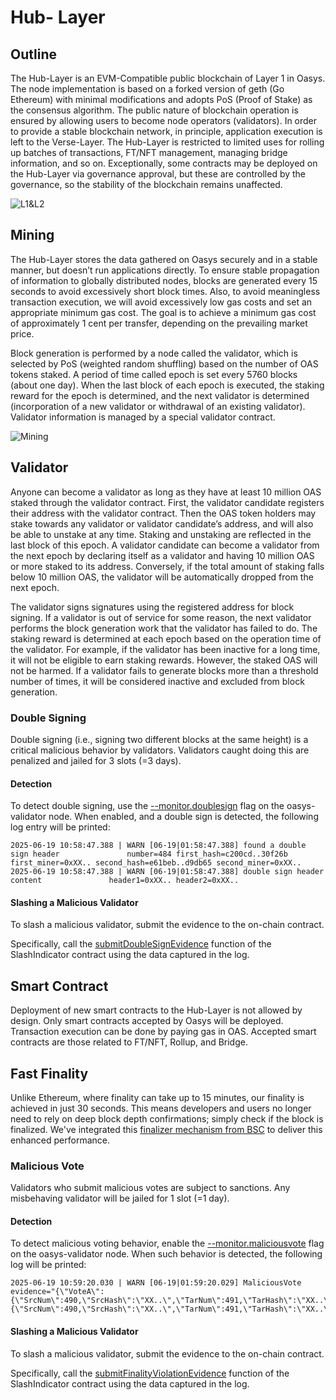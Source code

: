 ---
---
# Hub- Layer
## Outline
The Hub-Layer is an EVM-Compatible public blockchain of Layer 1 in Oasys. The node implementation is based on a forked version of geth (Go Ethereum) with minimal modifications and adopts PoS (Proof of Stake) as the consensus algorithm. The public nature of blockchain operation is ensured by allowing users to become node operators (validators). In order to provide a stable blockchain network, in principle, application execution is left to the Verse-Layer. The Hub-Layer is restricted to limited uses for rolling up batches of transactions, FT/NFT management, managing bridge information, and so on. Exceptionally, some contracts may be deployed on the Hub-Layer via governance approval, but these are controlled by the governance, so the stability of the blockchain remains unaffected.

![L1&L2](/img/docs/techdocs/intro/l1.png)

## Mining
The Hub-Layer stores the data gathered on Oasys securely and in a stable manner, but doesn’t run applications directly. To ensure stable propagation of information to globally distributed nodes, blocks are generated every 15 seconds to avoid excessively short block times. Also, to avoid meaningless transaction execution, we will avoid excessively low gas costs and set an appropriate minimum gas cost. The goal is to achieve a minimum gas cost of approximately 1 cent per transfer, depending on the prevailing market price.

Block generation is performed by a node called the validator, which is selected by PoS (weighted random shuffling) based on the number of OAS tokens staked. A period of time called epoch is set every 5760 blocks (about one day). When the last block of each epoch is executed, the staking reward for the epoch is determined, and the next validator is determined (incorporation of a new validator or withdrawal of an existing validator). Validator information is managed by a special validator contract.

![Mining](/img/docs/whitepaper/technologies/mining.png)

## Validator
Anyone can become a validator as long as they have at least 10 million OAS staked through the validator contract. First, the validator candidate registers their address with the validator contract. Then the OAS token holders may stake towards any validator or validator candidate’s address, and will also be able to unstake at any time. Staking and unstaking are reflected in the last block of this epoch. A validator candidate can become a validator from the next epoch by declaring itself as a validator and having 10 million OAS or more staked to its address. Conversely, if the total amount of staking falls below 10 million OAS, the validator will be automatically dropped from the next epoch.

The validator signs signatures using the registered address for block signing. If a validator is out of service for some reason, the next validator performs the block generation work that the validator has failed to do. The staking reward is determined at each epoch based on the operation time of the validator. For example, if the validator has been inactive for a long time, it will not be eligible to earn staking rewards. However, the staked OAS will not be harmed. If a validator fails to generate blocks more than a threshold number of times, it will be considered inactive and excluded from block generation.

### Double Signing
Double signing (i.e., signing two different blocks at the same height) is a critical malicious behavior by validators. Validators caught doing this are penalized and jailed for 3 slots (=3 days).

#### Detection
To detect double signing, use the [--monitor.doublesign](https://github.com/oasysgames/oasys-validator/blob/v1.7.6/cmd/utils/flags.go#L1138-L1142) flag on the oasys-validator node. When enabled, and a double sign is detected, the following log entry will be printed:

```log
2025-06-19 10:58:47.388 | WARN [06-19|01:58:47.388] found a double sign header               number=484 first_hash=c200cd..30f26b first_miner=0xXX.. second_hash=e61beb..d9db65 second_miner=0xXX..
2025-06-19 10:58:47.388 | WARN [06-19|01:58:47.388] double sign header content               header1=0xXX.. header2=0xXX..
```

#### Slashing a Malicious Validator
To slash a malicious validator, submit the evidence to the on-chain contract.

Specifically, call the [submitDoubleSignEvidence](https://github.com/oasysgames/oasys-genesis-contract/blob/v1.8.0/contracts/SlashIndicator.sol#L47) function of the SlashIndicator contract using the data captured in the log.

## Smart Contract
Deployment of new smart contracts to the Hub-Layer is not allowed by design. Only smart contracts accepted by Oasys will be deployed. Transaction execution can be done by paying gas in OAS. Accepted smart contracts are those related to FT/NFT, Rollup, and Bridge.

## Fast Finality
Unlike Ethereum, where finality can take up to 15 minutes, our finality is achieved in just 30 seconds. This means developers and users no longer need to rely on deep block depth confirmations; simply check if the block is finalized. We've integrated this [finalizer mechanism from BSC](https://github.com/bnb-chain/BEPs/blob/master/BEPs/BEP126.md) to deliver this enhanced performance.

### Malicious Vote
Validators who submit malicious votes are subject to sanctions. Any misbehaving validator will be jailed for 1 slot (=1 day).

#### Detection
To detect malicious voting behavior, enable the [--monitor.maliciousvote](https://github.com/oasysgames/oasys-validator/blob/v1.7.6/cmd/utils/flags.go#L1156-L1160) flag on the oasys-validator node. When such behavior is detected, the following log will be printed:
```log
2025-06-19 10:59:20.030 | WARN [06-19|01:59:20.029] MaliciousVote                            evidence="{\"VoteA\":{\"SrcNum\":490,\"SrcHash\":\"XX..\",\"TarNum\":491,\"TarHash\":\"XX..\",\"Sig\":\"XX..\"},\"VoteB\":{\"SrcNum\":490,\"SrcHash\":\"XX..\",\"TarNum\":491,\"TarHash\":\"XX..\",\"Sig\":\"XX..\"},\"VoteAddr\":\"XX..\"}"
```

#### Slashing a Malicious Validator
To slash a malicious validator, submit the evidence to the on-chain contract.

Specifically, call the [submitFinalityViolationEvidence](https://github.com/oasysgames/oasys-genesis-contract/blob/v1.8.0/contracts/SlashIndicator.sol#L94) function of the SlashIndicator contract using the data captured in the log.
